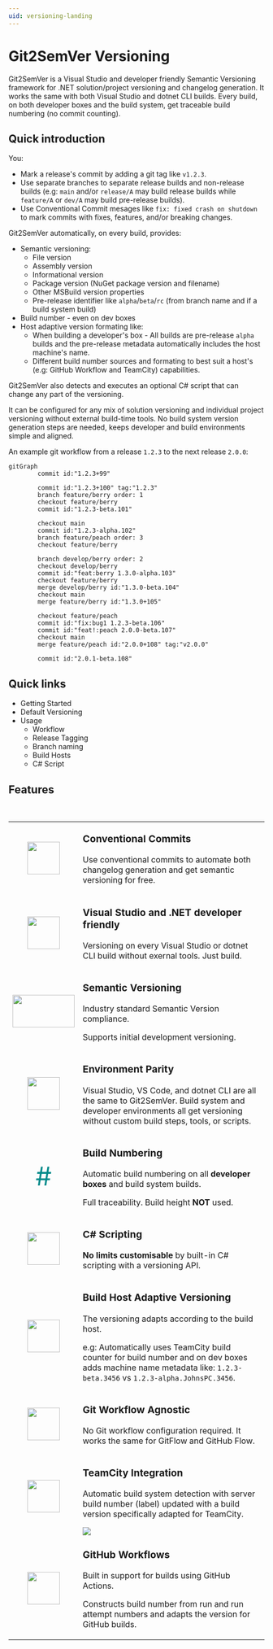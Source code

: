```yaml
---
uid: versioning-landing
---
```


<style>

.featureTitle {
  font-size:1.2em;
  font-weight:bold;
}

.iconcolumn {
  width:10%;
  text-align:center;
}

.featureBody {
  font-size:1.0em;
}

.featureBodyLeftAlign {
  font-size:1.0em;
  text-align:left;
}

table, tr {
  border:none !important;
}

td {
  border:none !important;
  width:300px;
}

a 
{
  text-decoration: none; 
}
</style>


# Git2SemVer Versioning


Git2SemVer is a Visual Studio and developer friendly <a href="https://semver.org">Semantic Versioning</a> framework for .NET solution/project versioning and changelog generation.
It works the same with both Visual Studio and dotnet CLI builds. 
Every build, on both developer boxes and the build system, get traceable build numbering (no commit counting).

## Quick introduction

You:
* Mark a release's commit by adding a [git tag](xref:release-tagging) like `v1.2.3`.
* Use [separate branches](xref:branch-naming) to separate release builds and non-release builds (e.g: `main` and/or `release/A` may build release builds while `feature/A` or `dev/A` may build pre-release builds).
* Use <a href="https://www.conventionalcommits.org/en/v1.0.0/">Conventional Commit</a> mesages like `fix: fixed crash on shutdown`
to mark commits with fixes, features, and/or breaking changes.

Git2SemVer automatically, on every build, provides:
* Semantic versioning:
  * File version
  * Assembly version
  * Informational version
  * Package version (NuGet package version and filename)
  * Other MSBuild version properties
  * [Pre-release identifier](xref:maturity-identifier) like `alpha`/`beta`/`rc` (from branch name and if a build system build)
* [Build number](xref:glossary#build-number) - even on dev boxes
* [Host adaptive version formating](xref:examples) like:
  * When building a developer's box - All builds are pre-release `alpha` builds and the pre-release metadata automatically includes the host machine's name.
  * Different build number sources and formating to best suit a host's (e.g: GitHub Workflow and TeamCity) capabilities.

Git2SemVer also detects and executes an optional [C# script](xref:csharp-script) that can change any part of the versioning.

It can be configured for any mix of solution versioning and individual project versioning without external build-time tools.
No build system version generation steps are needed, keeps developer and build environments simple and aligned.

An example git workflow from a release `1.2.3` to the next release `2.0.0`:

```mermaid
gitGraph
        commit id:"1.2.3+99"
        
        commit id:"1.2.3+100" tag:"1.2.3"
        branch feature/berry order: 1
        checkout feature/berry
        commit id:"1.2.3-beta.101"

        checkout main
        commit id:"1.2.3-alpha.102"
        branch feature/peach order: 3
        checkout feature/berry

        branch develop/berry order: 2
        checkout develop/berry
        commit id:"feat:berry 1.3.0-alpha.103"
        checkout feature/berry
        merge develop/berry id:"1.3.0-beta.104"
        checkout main
        merge feature/berry id:"1.3.0+105"

        checkout feature/peach
        commit id:"fix:bug1 1.2.3-beta.106"
        commit id:"feat!:peach 2.0.0-beta.107"
        checkout main
        merge feature/peach id:"2.0.0+108" tag:"v2.0.0"

        commit id:"2.0.1-beta.108"
```

## Quick links

* [Getting Started](xref:versioning-getting-started)
* [Default Versioning](xref:versioning)
* Usage
  * [Workflow](xref:versioning-workflow)
  * [Release Tagging](xref:release-tagging)
  * [Branch naming](xref:branch-naming)
  * [Build Hosts](xref:build-hosts)
  * [C# Script](xref:csharp-script)


## Features

<br/>

<table style="margin-left:0px; margin-right:auto; align:left">

<!-- Conventional Commits -->
<tr>
    <td class="iconcolumn">
      <a href="https://www.conventionalcommits.org/en/v1.0.0/">
        <img src="https://noetictools.github.io/Git2SemVer/Images/ConventionalCommits_128x128.png" height=64 width=64 />
      </a>
    </td>
    <td class="featureBody" style="vertical-align:center; text-align:left">
        <p class="featureTitle">
           <a href="https://www.conventionalcommits.org/en/v1.0.0/">Conventional Commits</a>
        </p>
        <p>
            Use conventional commits to automate both changelog generation and get semantic versioning for free.
        </p>
    </td>
</tr>

<!-- Visual studio -->
<tr>
    <td class="iconcolumn">
        <img src="https://noetictools.github.io/Git2SemVer/Images/VisualStudio_128x128.png" height=64 width=64 />
    </td>
    <td class="featureBody" style="vertical-align:center; text-align:left">
        <p class="featureTitle">
            Visual Studio and .NET developer friendly
        </p>
        <p>
            Versioning on every Visual Studio or dotnet CLI build without exernal tools. Just build.
        </p>
    </td>
</tr>

<!-- Semver -->
<tr>
    <td class="iconcolumn">
      <a href="https://semver.org/">
        <img src="https://noetictools.github.io/Git2SemVer/Images/SemVer122x64(dark).png" height=64 width=122 />
      </a>
    </td>
    <td class="featureBody" style="vertical-align:center; text-align:left">
        <p class="featureTitle">
          <a href="https://semver.org/">Semantic Versioning</a>
        </p>
        <p>
           Industry standard Semantic Version compliance.
        </p>
        <p>
           Supports <a href="https://noetictools.github.io/Git2SemVer/Reference/Glossary.html##initial-development">initial development versioning.</a> 
        </p>
</tr>

<!-- Environmental Parity -->
<tr>
    <td class="iconcolumn">
      <a href="https://noetictools.github.io/Git2SemVer/Reference/Glossary.html##environment-parity">
            <img src="https://noetictools.github.io/Git2SemVer/Images/consistency_128x128.png"  height=64 width=64 />
      </a>
    </td>
    <td class="featureBody" style="vertical-align:center; text-align:left">
        <p class="featureTitle">
            <a href="https://noetictools.github.io/Git2SemVer/Reference/Glossary.html##environment-parity">Environment Parity</a>
        </p>
        <p>
            Visual Studio, VS Code, and dotnet CLI are all the same to Git2SemVer.
            Build system and developer environments all get versioning without custom build steps, tools, or scripts.
        </p>
    </td>
</tr>

<!-- Build Numbering -->
<tr>
    <td class="iconcolumn">
        <p style="font-size:50px; margin:0px;color:DarkCyan;">#</p>
    </td>
    <td class="featureBody" style="vertical-align:center; text-align:left">
        <p class="featureTitle">
          <a href="https://noetictools.github.io/Git2SemVer/Reference/Glossary.html##build-number">
            Build Numbering
          </a>
        </p>
        <p>
            Automatic build numbering on all <b>developer boxes</b> and build system builds.
        <p>
        <p>
           Full traceability.
           <a href="https://noetictools.github.io/Git2SemVer/Reference/Glossary.html##build-height">Build height</a> <b>NOT</b> used.
        </p>
    </td>
</tr>

<!-- C# -->
<tr>
    <td class="iconcolumn">
      <img src="https://noetictools.github.io/Git2SemVer/Images/CSharp_128x128.png" height=64 width=64 />
    </td>
    <td class="featureBody" style="vertical-align:center; text-align:left">
        <p class="featureTitle">
           <a href="https://noetictools.github.io/Git2SemVer/articles/Versioning/Usage/CSharpScripting/CSharpScript.html">C# Scripting</a>
        </p>
        <p>
           <b>No limits customisable</b> by built-in C# scripting with a versioning API.
        </p>
    </td>
</tr>

<!-- Build Host Adaptive Versioning -->
<tr>
    <td class="iconcolumn">
      <img src="https://noetictools.github.io/Git2SemVer/Images/ComputerMonitor.png" height=64 width=64 />
    </td>
    <td class="featureBody" style="vertical-align:center; text-align:left">
        <p class="featureTitle">
           Build Host Adaptive Versioning
        </p>
        <p>The versioning adapts according to the build host.</p>
        <p>e.g: Automatically uses TeamCity build counter for build number and on dev boxes adds machine name metadata like: 
        <code>1.2.3-beta.3456</code> vs <code>1.2.3-alpha.JohnsPC.3456</code>.</p>
    </td>
</tr>

<!-- Workflow agnostic -->
<tr>
    <td class="iconcolumn">
      <img src="https://noetictools.github.io/Git2SemVer/Images/git_workflow_128x128.png" height=64 width=64 />
    </td>
    <td class="featureBody" style="vertical-align:center; text-align:left">
        <p class="featureTitle">Git Workflow Agnostic</p>
        <p>No Git workflow configuration required. It works the same for GitFlow and GitHub Flow.</p>
    </td>
</tr>

<!-- TeamCity -->
<tr>
    <td class="iconcolumn">
      <a href="https://noetictools.github.io/Git2SemVer/articles/Versioning/Usage/BuildHosts/TeamCity.html">
        <img src="https://noetictools.github.io/Git2SemVer/Images/TeamCity_128x128.png" height=64 width=64 />
      </a>
    </td>
    <td class="featureBody" style="vertical-align:center; text-align:left">
        <p class="featureTitle">
           <a href="https://noetictools.github.io/Git2SemVer/articles/Versioning/Usage/BuildHosts/TeamCity.html">
            TeamCity Integration
           </a>
        </p>
        <p>
           Automatic build system detection with server build number (label) updated with
           a build version specifically adapted for TeamCity.
         </p>
         <img src="https://noetictools.github.io/Git2SemVer/Images/TeamCity-01.png">
    </td>
</tr>

<!-- GitHub Workflows -->
<tr>
    <td class="iconcolumn">
      <a href="https://noetictools.github.io/Git2SemVer/articles/Versioning/Usage/BuildHosts/GitHubWorkflows.html">
        <img src="https://noetictools.github.io/Git2SemVer/Images/github_gray_128x128.png" height=64 width=64 />
      </a>
    </td>
    <td class="featureBody" style="vertical-align:center; text-align:left">
        <p class="featureTitle">
          <a href="https://noetictools.github.io/Git2SemVer/articles/Versioning/Usage/BuildHosts/GitHubWorkflows.html">
            GitHub Workflows
          </a>
        </p>
        <p>Built in support for builds using GitHub Actions.</p>
        <p>Constructs build number from run and run attempt numbers
        and adapts the version for GitHub builds.</p>
        </p>
    </td>
</tr>

</table>

<br/>

